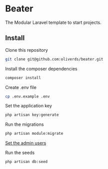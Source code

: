 # Beater

The Modular Laravel template to start projects.

## Install

Clone this repository

```bash
git clone git@github.com:oliverds/beater.git
```

Install the composer dependencies

```bash
composer install
```

Create .env file

```bash
cp .env.example .env
```

Set the application key

```bash
php artisan key:generate
```

Run the migrations

```bash
php artisan module:migrate
```

[Set the admin users](https://github.com/oliverds/beater/blob/master/database/seeds/UserSeeder.php#L20)

Run the seeds

```bash
php artisan db:seed
```
